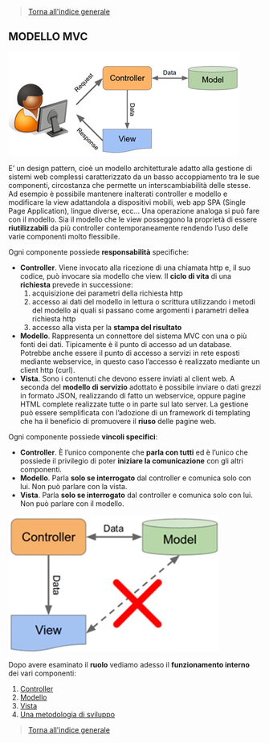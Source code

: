 >[Torna all'indice generale](main.md)   
## **MODELLO MVC**

![mvcmain](mvcmain.png)

E’ un design pattern, cioè un modello architetturale adatto alla gestione di sistemi web complessi caratterizzato da un basso accoppiamento tra le sue componenti, circostanza che permette un interscambiabilità delle stesse. Ad esempio è possibile mantenere inalterati controller e modello e modificare la view adattandola a dispositivi mobili, web app SPA (Single Page Application), lingue diverse, ecc…
Una operazione analoga si può fare con il modello. Sia il modello che le view posseggono la proprietà di essere **riutilizzabili** da più controller contemporaneamente rendendo l’uso delle varie componenti molto flessibile.

Ogni componente possiede **responsabilità** specifiche:
-	**Controller**. Viene invocato alla ricezione di una chiamata http e, il suo codice, può invocare sia modello che view. Il **ciclo di vita** di una **richiesta** prevede in successione:
    1.	acquisizione dei parametri della richiesta http 
    2.	accesso ai dati del modello in lettura o scrittura utilizzando i metodi del modello ai quali si passano come argomenti i parametri dellea richiesta http
    3.	accesso alla vista per la **stampa del risultato**
-	**Modello**. Rappresenta un connettore del sistema MVC con una o più fonti dei dati. Tipicamente è il punto di accesso ad un database. Potrebbe anche essere il punto di accesso a servizi in rete esposti mediante webservice, in questo caso l’accesso è realizzato mediante un client http (curl).
-	**Vista**. Sono i contenuti che devono essere inviati al client web. A seconda del **modello di servizio** adottato è possibile inviare o dati grezzi in formato JSON, realizzando di fatto un webservice, oppure pagine HTML complete realizzate tutte o in parte sul lato server. La gestione può essere semplificata con l’adozione di un framework di templating che ha il beneficio di promuovere il **riuso** delle pagine web.

Ogni componente possiede **vincoli specifici**:
-	**Controller**. È l’unico componente che **parla con tutti** ed è l’unico che possiede il privilegio di poter **iniziare la comunicazione** con gli altri componenti.
-	**Modello**. Parla **solo se interrogato** dal controller e comunica solo con lui. Non può parlare con la vista.
-	**Vista**. Parla **solo se interrogato** dal controller e comunica solo con lui. Non può parlare con il modello.

![mvccomm](mvccomm.png)

Dopo avere esaminato il **ruolo** vediamo adesso il **funzionamento interno** dei vari componenti:

1. [Controller](controller.md) 
2. [Modello](model.md)
3. [Vista](view.md)
4. [Una metodologia di sviluppo](metodologia.md)

>[Torna all'indice generale](main.md)
